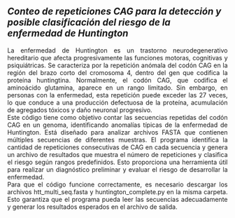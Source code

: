 ## ***Conteo de repeticiones CAG para la detección y posible clasificación del riesgo de la enfermedad de Huntington***

<div align="justify"> La enfermedad de Huntington es un trastorno neurodegenerativo hereditario que afecta progresivamente las funciones motoras, cognitivas y psiquiátricas. Se caracteriza por la repetición anómala del codón CAG en la región del brazo corto del cromosoma 4, dentro del gen que codifica la proteína huntingtina. Normalmente, el codón CAG, que codifica el aminoácido glutamina, aparece en un rango limitado. Sin embargo, en personas con la enfermedad, esta repetición puede exceder las 27 veces, lo que conduce a una producción defectuosa de la proteína, acumulación de agregados tóxicos y daño neuronal progresivo.  
 
</div>

<div align="justify"> Este código tiene como objetivo contar las secuencias repetidas del codón CAG en un genoma, identificando anomalías típicas de la enfermedad de Huntington. Está diseñado para analizar archivos FASTA que contienen múltiples secuencias de diferentes muestras. El programa identifica la cantidad de repeticiones consecutivas de CAG en cada secuencia y genera un archivo de resultados que muestra el número de repeticiones y clasifica el riesgo según rangos predefinidos. Esto proporciona una herramienta útil para realizar un diagnóstico preliminar y evaluar el riesgo de desarrollar la enfermedad.  
 
</div>

<div align="justify"> Para que el código funcione correctamente, es necesario descargar los archivos htt_multi_seq.fasta y huntington_complete.py en la misma carpeta. Esto garantiza que el programa pueda leer las secuencias adecuadamente y generar los resultados esperados en el archivo de salida.

</div>


